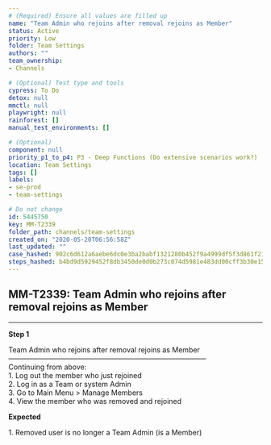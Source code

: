 ```yaml
---
# (Required) Ensure all values are filled up
name: "Team Admin who rejoins after removal rejoins as Member"
status: Active
priority: Low
folder: Team Settings
authors: ""
team_ownership: 
- Channels

# (Optional) Test type and tools
cypress: To Do
detox: null
mmctl: null
playwright: null
rainforest: []
manual_test_environments: []

# (Optional)
component: null
priority_p1_to_p4: P3 - Deep Functions (Do extensive scenarios work?)
location: Team Settings
tags: []
labels: 
- se-prod
- team-settings

# Do not change
id: 5445750
key: MM-T2339
folder_path: channels/team-settings
created_on: "2020-05-20T06:56:58Z"
last_updated: ""
case_hashed: 902c6d612a6aebe6dc0e3ba2babf1321280b452f9a4999df5f3d861f2142336aea704f92dc4c1b9e2b1bcbd06e5cb6d1
steps_hashed: b4bd9d5929452f8db3450de0d0b273c074d5981e483dd00cff3b30e15f53d97783deb4d926b559173de103413cf597a7
---
```


## MM-T2339: Team Admin who rejoins after removal rejoins as Member

---

**Step 1**

Team Admin who rejoins after removal rejoins as Member\
————————————————————————————\
Continuing from above:\
1\. Log out the member who just rejoined\
2\. Log in as a Team or system Admin\
3\. Go to Main Menu > Manage Members\
4\. View the member who was removed and rejoined

**Expected**

1\. Removed user is no longer a Team Admin (is a Member)
